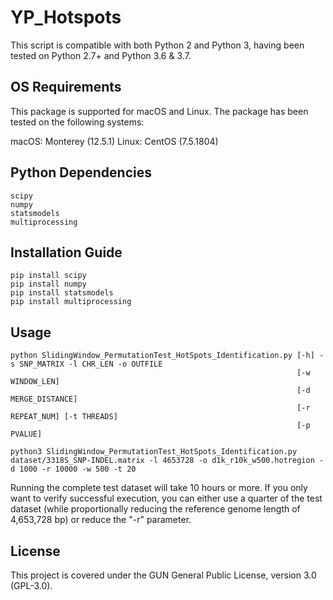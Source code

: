 # YP_Hotspots
This script is compatible with both Python 2 and Python 3, having been tested on Python 2.7+ and Python 3.6 & 3.7. 

## OS Requirements

This package is supported for macOS and Linux. The package has been tested on the following systems:

macOS: Monterey (12.5.1)
Linux: CentOS (7.5.1804)

## Python Dependencies
```
scipy  
numpy  
statsmodels  
multiprocessing  
```

## Installation Guide
```
pip install scipy  
pip install numpy  
pip install statsmodels  
pip install multiprocessing
```

## Usage
```
python SlidingWindow_PermutationTest_HotSpots_Identification.py [-h] -s SNP_MATRIX -l CHR_LEN -o OUTFILE
                                                                [-w WINDOW_LEN]
                                                                [-d MERGE_DISTANCE]  
                                                                [-r REPEAT_NUM] [-t THREADS]  
                                                                [-p PVALUE]
```

`
python3 SlidingWindow_PermutationTest_HotSpots_Identification.py dataset/3318S_SNP-INDEL.matrix
-l 4653728 -o d1k_r10k_w500.hotregion -d 1000 -r 10000 -w 500 -t 20
`

Running the complete test dataset will take 10 hours or more. If you only want to verify successful execution, you can either use a quarter of the test dataset (while proportionally reducing the reference genome length of 4,653,728 bp) or reduce the "-r" parameter.

## License
This project is covered under the GUN General Public License, version 3.0 (GPL-3.0).
